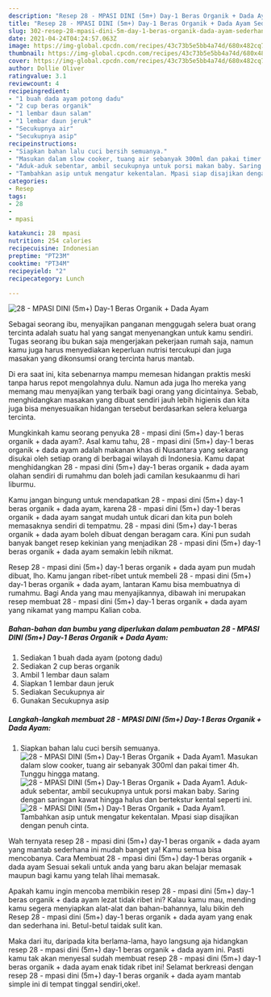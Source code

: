```yaml
---
description: "Resep 28 - MPASI DINI (5m+) Day-1 Beras Organik + Dada Ayam Sederhana dan Mudah Dibuat"
title: "Resep 28 - MPASI DINI (5m+) Day-1 Beras Organik + Dada Ayam Sederhana dan Mudah Dibuat"
slug: 302-resep-28-mpasi-dini-5m-day-1-beras-organik-dada-ayam-sederhana-dan-mudah-dibuat
date: 2021-04-24T04:24:57.063Z
image: https://img-global.cpcdn.com/recipes/43c73b5e5bb4a74d/680x482cq70/28-mpasi-dini-5m-day-1-beras-organik-dada-ayam-foto-resep-utama.jpg
thumbnail: https://img-global.cpcdn.com/recipes/43c73b5e5bb4a74d/680x482cq70/28-mpasi-dini-5m-day-1-beras-organik-dada-ayam-foto-resep-utama.jpg
cover: https://img-global.cpcdn.com/recipes/43c73b5e5bb4a74d/680x482cq70/28-mpasi-dini-5m-day-1-beras-organik-dada-ayam-foto-resep-utama.jpg
author: Dollie Oliver
ratingvalue: 3.1
reviewcount: 4
recipeingredient:
- "1 buah dada ayam potong dadu"
- "2 cup beras organik"
- "1 lembar daun salam"
- "1 lembar daun jeruk"
- "Secukupnya air"
- "Secukupnya asip"
recipeinstructions:
- "Siapkan bahan lalu cuci bersih semuanya."
- "Masukan dalam slow cooker, tuang air sebanyak 300ml dan pakai timer 4h. Tunggu hingga matang."
- "Aduk-aduk sebentar, ambil secukupnya untuk porsi makan baby. Saring dengan saringan kawat hingga halus dan bertekstur kental seperti ini."
- "Tambahkan asip untuk mengatur kekentalan. Mpasi siap disajikan dengan penuh cinta."
categories:
- Resep
tags:
- 28
- 
- mpasi

katakunci: 28  mpasi 
nutrition: 254 calories
recipecuisine: Indonesian
preptime: "PT23M"
cooktime: "PT34M"
recipeyield: "2"
recipecategory: Lunch

---
```



![28 - MPASI DINI (5m+) Day-1 Beras Organik + Dada Ayam](https://img-global.cpcdn.com/recipes/43c73b5e5bb4a74d/680x482cq70/28-mpasi-dini-5m-day-1-beras-organik-dada-ayam-foto-resep-utama.jpg)

Sebagai seorang ibu, menyajikan panganan menggugah selera buat orang tercinta adalah suatu hal yang sangat menyenangkan untuk kamu sendiri. Tugas seorang ibu bukan saja mengerjakan pekerjaan rumah saja, namun kamu juga harus menyediakan keperluan nutrisi tercukupi dan juga masakan yang dikonsumsi orang tercinta harus mantab.

Di era  saat ini, kita sebenarnya mampu memesan hidangan praktis meski tanpa harus repot mengolahnya dulu. Namun ada juga lho mereka yang memang mau menyajikan yang terbaik bagi orang yang dicintainya. Sebab, menghidangkan masakan yang dibuat sendiri jauh lebih higienis dan kita juga bisa menyesuaikan hidangan tersebut berdasarkan selera keluarga tercinta. 



Mungkinkah kamu seorang penyuka 28 - mpasi dini (5m+) day-1 beras organik + dada ayam?. Asal kamu tahu, 28 - mpasi dini (5m+) day-1 beras organik + dada ayam adalah makanan khas di Nusantara yang sekarang disukai oleh setiap orang di berbagai wilayah di Indonesia. Kamu dapat menghidangkan 28 - mpasi dini (5m+) day-1 beras organik + dada ayam olahan sendiri di rumahmu dan boleh jadi camilan kesukaanmu di hari liburmu.

Kamu jangan bingung untuk mendapatkan 28 - mpasi dini (5m+) day-1 beras organik + dada ayam, karena 28 - mpasi dini (5m+) day-1 beras organik + dada ayam sangat mudah untuk dicari dan kita pun boleh memasaknya sendiri di tempatmu. 28 - mpasi dini (5m+) day-1 beras organik + dada ayam boleh dibuat dengan beragam cara. Kini pun sudah banyak banget resep kekinian yang menjadikan 28 - mpasi dini (5m+) day-1 beras organik + dada ayam semakin lebih nikmat.

Resep 28 - mpasi dini (5m+) day-1 beras organik + dada ayam pun mudah dibuat, lho. Kamu jangan ribet-ribet untuk membeli 28 - mpasi dini (5m+) day-1 beras organik + dada ayam, lantaran Kamu bisa membuatnya di rumahmu. Bagi Anda yang mau menyajikannya, dibawah ini merupakan resep membuat 28 - mpasi dini (5m+) day-1 beras organik + dada ayam yang nikamat yang mampu Kalian coba.

<!--inarticleads1-->

##### Bahan-bahan dan bumbu yang diperlukan dalam pembuatan 28 - MPASI DINI (5m+) Day-1 Beras Organik + Dada Ayam:

1. Sediakan 1 buah dada ayam (potong dadu)
1. Sediakan 2 cup beras organik
1. Ambil 1 lembar daun salam
1. Siapkan 1 lembar daun jeruk
1. Sediakan Secukupnya air
1. Gunakan Secukupnya asip




<!--inarticleads2-->

##### Langkah-langkah membuat 28 - MPASI DINI (5m+) Day-1 Beras Organik + Dada Ayam:

1. Siapkan bahan lalu cuci bersih semuanya.
<img src="https://img-global.cpcdn.com/steps/c1047630036f2d44/160x128cq70/28-mpasi-dini-5m-day-1-beras-organik-dada-ayam-langkah-memasak-1-foto.jpg" alt="28 - MPASI DINI (5m+) Day-1 Beras Organik + Dada Ayam">1. Masukan dalam slow cooker, tuang air sebanyak 300ml dan pakai timer 4h. Tunggu hingga matang.
<img src="https://img-global.cpcdn.com/steps/471e49f8efd654e8/160x128cq70/28-mpasi-dini-5m-day-1-beras-organik-dada-ayam-langkah-memasak-2-foto.jpg" alt="28 - MPASI DINI (5m+) Day-1 Beras Organik + Dada Ayam">1. Aduk-aduk sebentar, ambil secukupnya untuk porsi makan baby. Saring dengan saringan kawat hingga halus dan bertekstur kental seperti ini.
<img src="https://img-global.cpcdn.com/steps/5f033d47d01156ef/160x128cq70/28-mpasi-dini-5m-day-1-beras-organik-dada-ayam-langkah-memasak-3-foto.jpg" alt="28 - MPASI DINI (5m+) Day-1 Beras Organik + Dada Ayam">1. Tambahkan asip untuk mengatur kekentalan. Mpasi siap disajikan dengan penuh cinta.




Wah ternyata resep 28 - mpasi dini (5m+) day-1 beras organik + dada ayam yang mantab sederhana ini mudah banget ya! Kamu semua bisa mencobanya. Cara Membuat 28 - mpasi dini (5m+) day-1 beras organik + dada ayam Sesuai sekali untuk anda yang baru akan belajar memasak maupun bagi kamu yang telah lihai memasak.

Apakah kamu ingin mencoba membikin resep 28 - mpasi dini (5m+) day-1 beras organik + dada ayam lezat tidak ribet ini? Kalau kamu mau, mending kamu segera menyiapkan alat-alat dan bahan-bahannya, lalu bikin deh Resep 28 - mpasi dini (5m+) day-1 beras organik + dada ayam yang enak dan sederhana ini. Betul-betul taidak sulit kan. 

Maka dari itu, daripada kita berlama-lama, hayo langsung aja hidangkan resep 28 - mpasi dini (5m+) day-1 beras organik + dada ayam ini. Pasti kamu tak akan menyesal sudah membuat resep 28 - mpasi dini (5m+) day-1 beras organik + dada ayam enak tidak ribet ini! Selamat berkreasi dengan resep 28 - mpasi dini (5m+) day-1 beras organik + dada ayam mantab simple ini di tempat tinggal sendiri,oke!.


